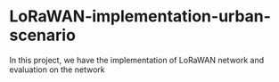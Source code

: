 # LoRaWAN-implementation-urban-scenario
In this project, we have the implementation of LoRaWAN network and evaluation on the network
